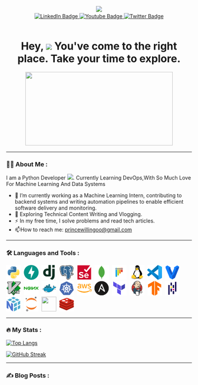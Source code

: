 <div id="header" align="center">
  <img src="https://media.giphy.com/media/L1R1tvI9svkIWwpVYr/giphy.gif" width="100"/>
  
  <div id="badges">
    <a href="https://www.linkedin.com/in/princewillingoo">
      <img src="https://img.shields.io/badge/LinkedIn-blue?style=for-the-badge&logo=linkedin&logoColor=white" alt="LinkedIn Badge"/>
    </a>
    <a href="#">
      <img src="https://img.shields.io/badge/YouTube-red?style=for-the-badge&logo=youtube&logoColor=white" alt="Youtube Badge"/>
    </a>
    <a href="https://twitter.com/princewillingoo">
      <img src="https://img.shields.io/badge/Twitter-blue?style=for-the-badge&logo=twitter&logoColor=white" alt="Twitter Badge"/>
    </a>
  </div>
  <img src="https://komarev.com/ghpvc/?username=princewilling&style=flat-square&color=blue" alt=""/>
  
  <h1>
    Hey,
    <img src="https://media.giphy.com/media/hvRJCLFzcasrR4ia7z/giphy.gif" width="40px"/>
    You've come to the right place. Take your time to explore.
  </h1>
</div>

<div align="center">
  <img src="https://media.giphy.com/media/dWesBcTLavkZuG35MI/giphy.gif" width="400" height="200"/>
</div>

---

### :man_technologist: About Me :
I am a Python Developer <img src="https://media.giphy.com/media/WUlplcMpOCEmTGBtBW/giphy.gif" width="30">. Currently Learning DevOps,With So Much Love For Machine Learning And Data Systems

- :telescope: I’m currently working as a Machine Learning Intern, contributing to backend systems and writing automation pipelines to enable efficient software delivery and monitoring.
- :seedling: Exploring Technical Content Writing and Vlogging.
- :zap: In my free time, I solve problems and read tech articles.
- :mailbox:How to reach me: princewillingoo@gmail.com

---

### :hammer_and_wrench: Languages and Tools :
<div>
  <img src="https://github.com/devicons/devicon/blob/master/icons/python/python-original.svg" title="Python" alt="Python" width="40" height="40"/>&nbsp;
  <img src="https://github.com/devicons/devicon/blob/master/icons/fastapi/fastapi-original.svg" title="fastapi" alt="fastapi" width="40" height="40"/>&nbsp;
  <img src="https://github.com/devicons/devicon/blob/master/icons/django/django-plain.svg" title="Django" alt="Django" width="40" height="40"/>&nbsp;
  <img src="https://github.com/devicons/devicon/blob/master/icons/postgresql/postgresql-original.svg" title="Postgres" alt="Postgres" width="40" height="40"/>&nbsp;
  <img src="https://github.com/devicons/devicon/blob/master/icons/selenium/selenium-original.svg" title="selenium" alt="selenium" width="40" height="40"/>&nbsp;
  <img src="https://github.com/devicons/devicon/blob/master/icons/mongodb/mongodb-plain.svg" title="Mongodb" alt="Mongodb" width="40" height="40"/>&nbsp;
  <img src="https://github.com/devicons/devicon/blob/master/icons/pytest/pytest-original.svg" title="Pytest" alt="Pytest" width="40" height="40"/>&nbsp;
  <img src="https://github.com/devicons/devicon/blob/master/icons/linux/linux-original.svg" title="Linux" alt="Linux" width="40" height="40"/>&nbsp;
  <img src="https://github.com/devicons/devicon/blob/master/icons/vscode/vscode-original.svg" title="VScode" alt="Vscode" width="40" height="40"/>&nbsp;
  <img src="https://github.com/devicons/devicon/blob/master/icons/vagrant/vagrant-original.svg" title="vagrant" alt="vagrant" width="40" height="40"/>&nbsp;
  <img src="https://github.com/devicons/devicon/blob/master/icons/vim/vim-original.svg" title="vim" alt="vim" width="40" height="40"/>&nbsp;
  <img src="https://github.com/devicons/devicon/blob/master/icons/nginx/nginx-original.svg" title="nginx" alt="nginx" width="40" height="40"/>&nbsp;
  <img src="https://github.com/devicons/devicon/blob/master/icons/docker/docker-original.svg" title="Docker" alt="Docker" width="40" height="40"/>&nbsp;
  <img src="https://github.com/devicons/devicon/blob/master/icons/kubernetes/kubernetes-plain.svg" title="k9s" alt="k9s" width="40" height="40"/>&nbsp;
  <img src="https://github.com/devicons/devicon/blob/master/icons/amazonwebservices/amazonwebservices-plain-wordmark.svg" title="AWS" alt="AWS" width="40" height="40"/>&nbsp;
  <img src="https://github.com/devicons/devicon/blob/master/icons/ansible/ansible-original.svg" title="" alt="" width="40" height="40"/>&nbsp;
  <img src="https://github.com/devicons/devicon/blob/master/icons/terraform/terraform-original.svg" title="" alt="" width="40" height="40"/>&nbsp;
  <img src="https://github.com/devicons/devicon/blob/master/icons/jenkins/jenkins-original.svg" title="" alt="" width="40" height="40"/>&nbsp;
  <img src="https://github.com/devicons/devicon/blob/master/icons/tensorflow/tensorflow-original.svg" title="tf" alt="tf" width="40" height="40"/>&nbsp;
  <img src="https://github.com/devicons/devicon/blob/master/icons/pandas/pandas-original.svg" title="" alt="" width="40" height="40"/>&nbsp;
  <img src="https://github.com/devicons/devicon/blob/master/icons/numpy/numpy-original.svg" title="" alt="" width="40" height="40"/>&nbsp;
  <img src="https://github.com/devicons/devicon/blob/master/icons/jupyter/jupyter-original.svg" title="" alt="" width="40" height="40"/>&nbsp;
  <img src="https://upload.wikimedia.org/wikipedia/commons/0/05/Scikit_learn_logo_small.svg" title="" alt="" width="40" height="40"/>&nbsp;
  <img src="https://github.com/devicons/devicon/blob/master/icons/redis/redis-original.svg" title="" alt="" width="40" height="40"/>&nbsp;

</div>

---

### :fire: My Stats :

[![Top Langs](https://github-readme-stats.vercel.app/api/top-langs/?username=princewilling&hide=jupyter%20notebook,html,css,scss,dockerfile,makefile,mako,shell,gherkin&theme=vision-friendly-dark)](https://github.com/princewilling/github-readme-stats)

[![GitHub Streak](http://github-readme-streak-stats.herokuapp.com?user=princewilling&theme=dark&border_radius=5.4)](https://git.io/streak-stats)

---

### :writing_hand: Blog Posts :
